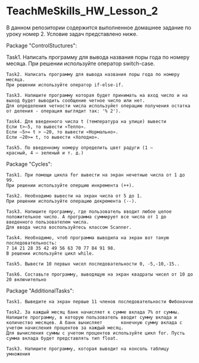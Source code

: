 # TeachMeSkills_HW_Lesson_2
В данном репозитории содержится выполненное домашнее задание по уроку номер 2.
Условие задач представлено ниже.

  Package "ControlStuctures":
  
  Task1. Написать программу для вывода названия поры года по номеру месяца.
	При решении используйте оператор switch-case.

	Task2. Написать программу для вывода названия поры года по номеру месяца.
	При решении используйте оператор if-else-if.

	Task3. Напишите программу которая будет принимать на вход число и на выход будет выводить сообщение четное число или нет.
	Для определения четности числа используйет операцию получения остатка от деления - операция выглядит так: '% 2').

	Task4. Для введенного числа t (температура на улице) вывести
	Если t>–5, то вывести «Тепло».
	Если –5>= t > –20, то вывести «Нормально».
	Если –20>= t, то вывести «Холодно».

	Task5. По введенному номеру определить цвет радуги (1 –
	красный, 4 – зеленый и т. д.)
  
  Package "Cycles":
  
	Task1. При помощи цикла for вывести на экран нечетные числа от 1 до 99. 
	При решении используйте оперцию инкремента (++).

	Task2. Необходимо вывести на экран числа от 5 до 1.
	При решении используйте операцию декремента (--).

	Task3. Напишите программу, где пользователь вводит любое целое положительное число. А программа суммирует все числа от 1 до введенного пользователем числа.
	Для ввода числа воспользуйтесь классом Scanner.

	Task4. Необходимо, чтоб программа выводила на экран вот такую последовательность:
	7 14 21 28 35 42 49 56 63 70 77 84 91 98.
	В решении используйте цикл while.

	Task5. Вывести 10 первых чисел последовательности 0, -5,-10,-15..

	Task6. Составьте программу, выводящую на экран квадраты чисел от 10 до 20 включительно
  
  Package "AdditionalTasks":

	Task1. Выведите на экран первые 11 членов последовательности Фибоначчи

	Task2. За каждый месяц банк начисляет к сумме вклада 7% от суммы. Напишите программу, в которую пользователь вводит сумму вклада и количество месяцев. А банк вычисляет       конечную сумму вклада с учетом начисления процентов за каждый месяц.
	Для вычисления суммы с учетом процентов используйте цикл for. Пусть сумма вклада будет представлять тип float.

	Task3. Напишите программу, которая выводит на консоль таблицу умножения
